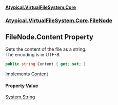 #### [Atypical.VirtualFileSystem.Core](VirtualFileSystem.md 'VirtualFileSystem')
### [Atypical.VirtualFileSystem.Core](VirtualFileSystem.md#Atypical.VirtualFileSystem.Core 'Atypical.VirtualFileSystem.Core').[FileNode](FileNode.md 'Atypical.VirtualFileSystem.Core.FileNode')

## FileNode.Content Property

Gets the content of the file as a string.  
The encoding is in UTF-8.

```csharp
public string Content { get; set; }
```

Implements [Content](IFileNode.Content.md 'Atypical.VirtualFileSystem.Core.Contracts.IFileNode.Content')

#### Property Value
[System.String](https://docs.microsoft.com/en-us/dotnet/api/System.String 'System.String')